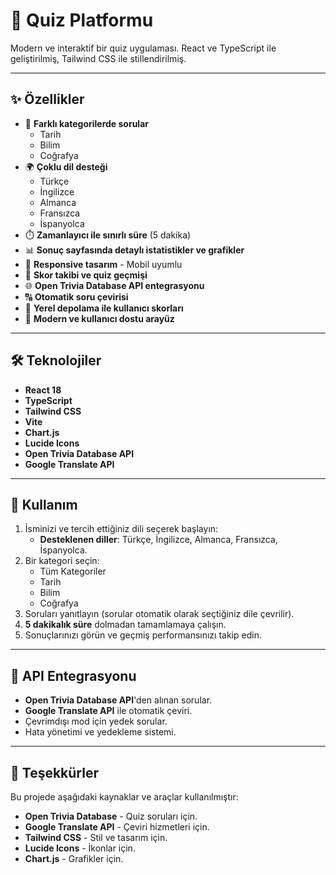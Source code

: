 # 🎯 Quiz Platformu

Modern ve interaktif bir quiz uygulaması. React ve TypeScript ile geliştirilmiş, Tailwind CSS ile stillendirilmiş.

---

## ✨ Özellikler

- 🎯 **Farklı kategorilerde sorular**
  - Tarih
  - Bilim
  - Coğrafya
- 🌍 **Çoklu dil desteği**
  - Türkçe
  - İngilizce
  - Almanca
  - Fransızca
  - İspanyolca
- ⏱️ **Zamanlayıcı ile sınırlı süre** (5 dakika)
- 📊 **Sonuç sayfasında detaylı istatistikler ve grafikler**
- 📱 **Responsive tasarım** - Mobil uyumlu
- 🔄 **Skor takibi ve quiz geçmişi**
- 🌐 **Open Trivia Database API entegrasyonu**
- 🔠 **Otomatik soru çevirisi**
- 💾 **Yerel depolama ile kullanıcı skorları**
- 🎨 **Modern ve kullanıcı dostu arayüz**

---

## 🛠️ Teknolojiler

- **React 18**
- **TypeScript**
- **Tailwind CSS**
- **Vite**
- **Chart.js**
- **Lucide Icons**
- **Open Trivia Database API**
- **Google Translate API**

---

## 📱 Kullanım

1. İsminizi ve tercih ettiğiniz dili seçerek başlayın:
   - **Desteklenen diller**: Türkçe, İngilizce, Almanca, Fransızca, İspanyolca.
2. Bir kategori seçin:
   - Tüm Kategoriler
   - Tarih
   - Bilim
   - Coğrafya
3. Soruları yanıtlayın (sorular otomatik olarak seçtiğiniz dile çevrilir).
4. **5 dakikalık süre** dolmadan tamamlamaya çalışın.
5. Sonuçlarınızı görün ve geçmiş performansınızı takip edin.

---

## 🔄 API Entegrasyonu

- **Open Trivia Database API**'den alınan sorular.
- **Google Translate API** ile otomatik çeviri.
- Çevrimdışı mod için yedek sorular.
- Hata yönetimi ve yedekleme sistemi.

---

## 🙏 Teşekkürler

Bu projede aşağıdaki kaynaklar ve araçlar kullanılmıştır:

- **Open Trivia Database** - Quiz soruları için.
- **Google Translate API** - Çeviri hizmetleri için.
- **Tailwind CSS** - Stil ve tasarım için.
- **Lucide Icons** - İkonlar için.
- **Chart.js** - Grafikler için.
